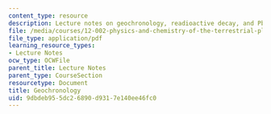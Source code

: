 ```yaml
---
content_type: resource
description: Lecture notes on geochronology, readioactive decay, and Pb/Pb dating.
file: /media/courses/12-002-physics-and-chemistry-of-the-terrestrial-planets-fall-2008/9dbdeb955dc26890d9317e140ee46fc0_MIT12_002f08_lec5_6.pdf
file_type: application/pdf
learning_resource_types:
- Lecture Notes
ocw_type: OCWFile
parent_title: Lecture Notes
parent_type: CourseSection
resourcetype: Document
title: Geochronology
uid: 9dbdeb95-5dc2-6890-d931-7e140ee46fc0
---
```

